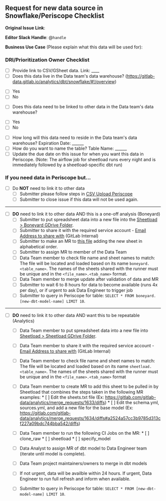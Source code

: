## Request for new data source in Snowflake/Periscope Checklist

<!--
Please complete all items. Ask questions in the #data slack channel
--->

**Original Issue Link**:
<!--
If none, please include a description
--->

**Editor Slack Handle**: @`handle`

**Business Use Case** (Please explain what this data will be used for): 


### DRI/Prioritization Owner Checklist
* [ ]  Provide link to CSV/GSheet data. Link: ____
* [ ]  Does this data live in the Data team's data warehouse? (https://gitlab-data.gitlab.io/analytics/dbt/snowflake/#!/overview) 
  - [ ] Yes 
  - [ ] No 
* [ ]  Does this data need to be linked to other data in the Data team's data warehouse?
  - [ ] Yes 
  - [ ] No
* [ ]  How long will this data need to reside in the Data team's data warehouse? Expiration Date: ______ 
* [ ]  How do you want to name the table? Table Name: ______ 
* [ ]  Update the due date on this issue for when you want this data in Periscope. (Note: The airflow job for sheetload runs every night and is immediately followed by a sheetload-specific dbt run)

### If you need data in Periscope but...

- [ ] Do **NOT** need to link it to other data
    * [ ]  Submitter please follow steps in [CSV Upload Periscope](https://doc.periscopedata.com/article/csv-upload)
    * [ ]  Submitter to close issue if this data will not be used again. 

---

- [ ] **DO** need to link it to other data AND this is a one-off analysis (Boneyard)
    * [ ] Submitter to put spreadsheet data into a new file into the [Sheetload > Boneyard GDrive Folder](https://drive.google.com/open?id=1NdA5CDy2kT653qUdqtCiq_RkmRa-LKqs).
    * [ ] Submitter to share it with the required service account - [Email Address to share with](https://docs.google.com/document/d/1m8kky3DPv2yvH63W4NDYFURrhUwRiMKHI-himxn1r7k/edit?usp=sharing) (GitLab Internal)
    * [ ] Submitter to make an MR to [this file](https://gitlab.com/gitlab-data/analytics/blob/master/extract/sheetload/boneyard/sheets.txt) adding the new sheet in alphabetical order. 
    * [ ] Submitter to assign MR to member of the Data Team
    * [ ] Data Team member to check file name and sheet names to match: The file will be located and loaded based on its name `boneyard.<table_name>`. The names of the sheets shared with the runner must be unique and in the `<file_name>.<tab_name>` format.
    * [ ] Data Team member to merge update after validation of data and MR
    * [ ] Submitter to wait 6 to 8 hours for data to become available (runs 4x per day), or if urgent to ask Data Engineer to trigger job
    * [ ] Submitter to query in Periscope for table: ``` SELECT * FROM boneyard.[new-dbt-model-name] LIMIT 10 ```.

---

- [ ] **DO** need to link it to other data AND want this to be repeatable (Analytics)
    * [ ]  Data Team member to put spreadsheet data into a new file into [Sheetload > Sheetload GDrive Folder](https://drive.google.com/drive/folders/1F5jKClNEsQstngbrh3UYVzoHAqPTf-l0).
    * [ ]  Data Team member to share it with the required service account - [Email Address to share with](https://docs.google.com/document/d/1m8kky3DPv2yvH63W4NDYFURrhUwRiMKHI-himxn1r7k/edit?usp=sharing) (GitLab Internal)
    * [ ]  Data Team member to check file name and sheet names to match: The file will be located and loaded based on its name `sheetload.<table_name>`. The names of the sheets shared with the runner must be unique and in the `<file_name>.<tab_name>` format
    * [ ]  Data Team member to create MR to add this sheet to be pulled in by Sheetload that combines the steps taken in the following MR examples:
           * [ ] Edit the sheets.txt file (Ex: https://gitlab.com/gitlab-data/analytics/merge_requests/1633/diffs)
           * [ ] Edit the schema.yml, sources.yml, and add a new file for the base model (Ex: https://gitlab.com/gitlab-data/analytics/merge_requests/1634/diffs#a2524a57cc3b9785d313cf227a09bdc744bba542/diffs)
    * [ ]  Data Team member to run the following CI Jobs on the MR: 
           * [ ] clone_raw
           * [ ] sheetload
           * [ ] specify_model
    * [ ]  Data Analyst to assign MR of dbt model to Data Engineer team (iterate until model is complete).
    * [ ]  Data Team project maintainers/owners to merge in dbt models 
    * [ ]  If not urgent, data will be availble within 24 hours. If urgent, Data Engineer to run full refresh and inform when available.
    * [ ]  Submitter to query in Periscope for table: ``` SELECT * FROM [new-dbt-model-name] LIMIT 10 ```. 

